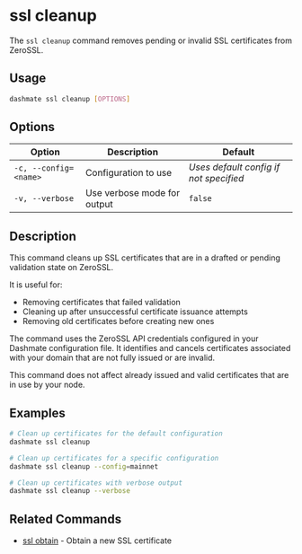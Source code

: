 # ssl cleanup

The `ssl cleanup` command removes pending or invalid SSL certificates from ZeroSSL.

## Usage

```bash
dashmate ssl cleanup [OPTIONS]
```

## Options

| Option | Description | Default |
|--------|-------------|--------|
| `-c, --config=<name>` | Configuration to use | *Uses default config if not specified* |
| `-v, --verbose` | Use verbose mode for output | `false` |

## Description

This command cleans up SSL certificates that are in a drafted or pending validation state on ZeroSSL.

It is useful for:
- Removing certificates that failed validation
- Cleaning up after unsuccessful certificate issuance attempts
- Removing old certificates before creating new ones

The command uses the ZeroSSL API credentials configured in your Dashmate configuration file.
It identifies and cancels certificates associated with your domain that are not fully issued or are invalid.

This command does not affect already issued and valid certificates that are in use by your node.

## Examples

```bash
# Clean up certificates for the default configuration
dashmate ssl cleanup

# Clean up certificates for a specific configuration
dashmate ssl cleanup --config=mainnet

# Clean up certificates with verbose output
dashmate ssl cleanup --verbose
```

## Related Commands

- [ssl obtain](./obtain.md) - Obtain a new SSL certificate
